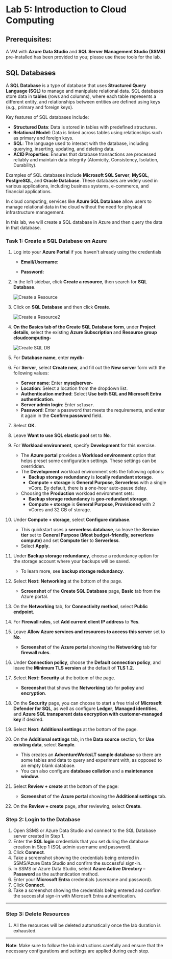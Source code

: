 # Lab 5: Introduction to Cloud Computing

## Prerequisites:
A VM with **Azure Data Studio** and **SQL Server Management Studio (SSMS)** pre-installed has been provided to you; please use these tools for the lab.

## SQL Databases

A **SQL Database** is a type of database that uses **Structured Query Language (SQL)** to manage and manipulate relational data. SQL databases store data in **tables** (rows and columns), where each table represents a different entity, and relationships between entities are defined using keys (e.g., primary and foreign keys).

Key features of SQL databases include:
- **Structured Data**: Data is stored in tables with predefined structures.
- **Relational Model**: Data is linked across tables using relationships such as primary and foreign keys.
- **SQL**: The language used to interact with the database, including querying, inserting, updating, and deleting data.
- **ACID Properties**: Ensures that database transactions are processed reliably and maintain data integrity (Atomicity, Consistency, Isolation, Durability).
  
Examples of SQL databases include **Microsoft SQL Server**, **MySQL**, **PostgreSQL**, and **Oracle Database**. These databases are widely used in various applications, including business systems, e-commerce, and financial applications.

In cloud computing, services like **Azure SQL Database** allow users to manage relational data in the cloud without the need for physical infrastructure management.

In this lab, we will create a SQL database in Azure and then query the data in that database.

### Task 1: Create a SQL Database on Azure

1. Log into your **Azure Portal** if you haven't already using the credentials
   
   - **Email/Username:** <inject key="AzureAdUserEmail"></inject>

   - **Password:** <inject key="AzureAdUserPassword"></inject>
   
3. In the left sidebar, click **Create a resource**, then search for **SQL Database**.

   ![Create a Resource](images/1.png)

4. Click on **SQL Database** and then click **Create**.

   ![Create a Resource2](images/2.png)

5. **On the Basics tab of the Create SQL Database form**, under **Project details**, select the existing **Azure Subscription** and **Resource group**  **cloudcomputing-<inject key="DeploymentID" enableCopy="false"/>** 

   ![Create SQL DB](images/3.png)

6. For **Database name**, enter **mydb-<inject key="DeploymentID" enableCopy="false"/>** 

7. For **Server**, select **Create new**, and fill out the **New server** form with the following values:
   - **Server name**: Enter **mysqlserver-<inject key="DeploymentID" enableCopy="false"/>** 
   - **Location**: Select a location from the dropdown list.
   - **Authentication method**: Select **Use both SQL and Microsoft Entra authentication**.
   - **Server admin login**: Enter `sqluser`.
   - **Password**: Enter a password that meets the requirements, and enter it again in the **Confirm password** field.

8. Select **OK**.
   
9. Leave **Want to use SQL elastic pool** set to **No**.
7. For **Workload environment**, specify **Development** for this exercise.
   - The **Azure portal** provides a **Workload environment** option that helps preset some configuration settings. These settings can be overridden.
   - The **Development** workload environment sets the following options:
     - **Backup storage redundancy** is **locally redundant storage**.
     - **Compute + storage** is **General Purpose, Serverless** with a single vCore. By default, there is a one-hour auto-pause delay.
   - Choosing the **Production** workload environment sets:
     - **Backup storage redundancy** is **geo-redundant storage**.
     - **Compute + storage** is **General Purpose, Provisioned** with 2 vCores and 32 GB of storage.
8. Under **Compute + storage**, select **Configure database**.
   - This quickstart uses a **serverless database**, so leave the **Service tier** set to **General Purpose (Most budget-friendly, serverless compute)** and set **Compute tier** to **Serverless**.
   - Select **Apply**.
9. Under **Backup storage redundancy**, choose a redundancy option for the storage account where your backups will be saved. 
   - To learn more, see **backup storage redundancy**.
10. Select **Next: Networking** at the bottom of the page.
    - **Screenshot** of the **Create SQL Database** page, **Basic** tab from the Azure portal.
11. On the **Networking** tab, for **Connectivity method**, select **Public endpoint**.
12. For **Firewall rules**, set **Add current client IP address** to **Yes**.
13. Leave **Allow Azure services and resources to access this server** set to **No**.
    - **Screenshot** of the **Azure portal** showing the **Networking** tab for **firewall rules**.
14. Under **Connection policy**, choose the **Default connection policy**, and leave the **Minimum TLS version** at the default of **TLS 1.2**.
15. Select **Next: Security** at the bottom of the page.
    - **Screenshot** that shows the **Networking** tab for **policy** and **encryption**.
16. On the **Security** page, you can choose to start a free trial of **Microsoft Defender for SQL**, as well as configure **Ledger**, **Managed identities**, and **Azure SQL transparent data encryption with customer-managed key** if desired.
17. Select **Next: Additional settings** at the bottom of the page.
18. On the **Additional settings** tab, in the **Data source** section, for **Use existing data**, select **Sample**.
    - This creates an **AdventureWorksLT sample database** so there are some tables and data to query and experiment with, as opposed to an empty blank database.
    - You can also configure **database collation** and a **maintenance window**.
19. Select **Review + create** at the bottom of the page:
    - **Screenshot** of the **Azure portal** showing the **Additional settings** tab.
20. On the **Review + create** page, after reviewing, select **Create**.


### Step 2: Login to the Database

1. Open SSMS or Azure Data Studio and connect to the SQL Database server created in Step 1.
2. Enter the **SQL login** credentials that you set during the database creation in Step 1 (SQL admin username and password).
3. Click **Connect**.
4. Take a screenshot showing the credentials being entered in SSMS/Azure Data Studio and confirm the successful sign-in.
5. In SSMS or Azure Data Studio, select **Azure Active Directory – Password** as the authentication method.
6. Enter your **Microsoft Entra** credentials (username and password).
7. Click **Connect**.
8. Take a screenshot showing the credentials being entered and confirm the successful sign-in with Microsoft Entra authentication.

---

### Step 3: Delete Resources

1. All the resources will be deleted automatically once the lab duration is exhausted.

---

**Note**: Make sure to follow the lab instructions carefully and ensure that the necessary configurations and settings are applied during each step.

